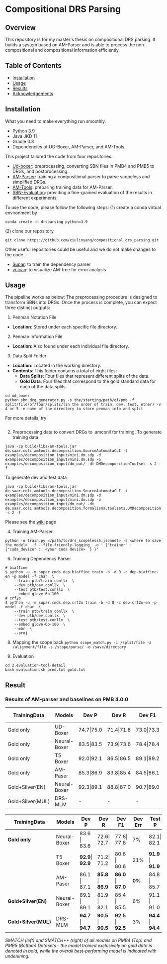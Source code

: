 # Compositional DRS Parsing

## Overview
This repository is for my master's thesis on compositional DRS parsing. It builds a system based on AM-Parser and is able to process the non-compositional and compositional information efficiently. 

## Table of Contents
- [Installation](#installation)
- [Usage](#usage)
- [Results](#results)
- [Acknowledgements](#acknowledgements)

## Installation
What you need to make everything run smoothly.
* Python 3.9
* Java JKD 11
* Gradle 0.8
* Dependencies of UD-Boxer, AM-Parser, and AM-Tools.


This project tailored the code from four repositories.

* [Ud-boxer](https://github.com/xiulinyang/ud-boxer/tree/colab): preprocessing, converting SBN files in PMB4 and PMB5 to DRGs, and postprocessing.
* [AM-Parser](https://github.com/xiulinyang/am-parser/tree/unsupervised2020): training a compositional parser to parse scopeless and simplified DRGs.
* [AM-Tools](https://github.com/xiulinyang/am-tools): preparing training data for AM-Parser.
* [SBN-Evaluation](https://github.com/xiulinyang/SBN-evaluation-tool): providing a fine-grained evaluation of the results in different experiments.

To use the code, please follow the following steps:
(1) create a conda virtual environment by 

```
conda create -n drsparsing python=3.9
```

(2) clone our repository
```
git clone https://github.com/xiulinyang/compositional_drs_parsing.git
```

Other useful repositories could be useful and we do not make changes to the code.
* [Supar](https://github.com/yzhangcs/parser): to train the dependency parser
* [vulcan](https://github.com/jgroschwitz/vulcan): to visualize AM-tree for error analysis

  
## Usage
The pipeline works as below:
The preprocessing procedure is designed to transform SBNs into DRGs. Once the process is complete, you can expect three distinct outputs:
1. Penman Notation File
- **Location**: Stored under each specific file directory.
2. Penman Information File
- **Location**: Also found under each individual file directory.
3. Data Split Folder
- **Location**: Located in the working directory.
- **Contents**: This folder contains a total of eight files:
  - **Data Splits**: Four files that represent different splits of the data.
  - **Gold Data**: Four files that correspond to the gold standard data for each of the data splits.

```
cd ud_boxer
python sbn_drg_generator.py -s the/starting/path/of/pmb -f split/file/of/four/splits/(in the order of train, dev, test, other) -v 4 or 5 -e name of the directory to store penman info and split
```

For more details, try 

```python sbn_drg_generator.py
```

2. Preprocessing data to convert DRGs to .amconll for training.
   To generate training data
```
java -cp build/libs/am-tools.jar de.saar.coli.amtools.decomposition.SourceAutomataCLI -t examples/decomposition_input/mini.dm.sdp -d examples/decomposition_input/mini.dm.sdp -o examples/decomposition_input/dm_out/ -dt DMDecompositionToolset -s 2 -f
```
To generate dev and test data

```
java -cp build/libs/am-tools.jar de.saar.coli.amtools.decomposition.SourceAutomataCLI -t examples/decomposition_input/mini.dm.sdp -d examples/decomposition_input/mini.dm.sdp -o examples/decomposition_input/dm_out/ -dt de.saar.coli.amtools.decomposition.formalisms.toolsets.DMDecompositionToolset -s 2 -f
```
   Please see the [wiki](https://github.com/coli-saar/am-parser/wiki/Learning-compositional-structures) page

4. Training AM-Parser
   
```
python -u train.py </path/to/drs_scopeless5.jsonnet> -s <where to save the model>  -f --file-friendly-logging  -o ' {"trainer" : {"cuda_device" :  <your cuda device>  } }'
````
6. Training Dependency Parser
```
# biaffine
$ python -u -m supar.cmds.dep.biaffine train -b -d 0 -c dep-biaffine-en -p model -f char  \
    --train ptb/train.conllx  \
    --dev ptb/dev.conllx  \
    --test ptb/test.conllx  \
    --embed glove-6b-100
# crf2o
$ python -u -m supar.cmds.dep.crf2o train -b -d 0 -c dep-crf2o-en -p model -f char  \
    --train ptb/train.conllx  \
    --dev ptb/dev.conllx  \
    --test ptb/test.conllx  \
    --embed glove-6b-100  \
    --mbr  \
    --proj
```
8. Mapping the scope back
   ```python scope_match.py -i /split/file -a /alignment/file -s /scope/parse/ -o /save/directory```

9. Evaluation
```
cd 2.evaluation-tool-detail
bash evaluation.sh pred.txt gold.txt
```

## Result

### Results of AM-parser and baselines on PMB 4.0.0

| **TrainingData** | **Models** | **Dev P** | **Dev R** | **Dev F1** | **Dev Err** | **Test P** | **Test R** | **Test F1** | **Test Err** | **Eval P** | **Eval R** | **Eval F1** | **Eval Err** |
|------------------|------------|----------|----------|-----------|------------|----------|----------|-----------|------------|----------|----------|-----------|------------|
| Gold only        | UD-Boxer   | 74.7\|75.0 | 71.4\|71.6 | 73.0\|73.3 | .2% | 75.4\|75.4 | 71.9\|71.9 | 73.6\|74.0 | **0%** | 74.2\|74.4 | 70.3\|70.4 | 72.2\|72.4 | .4% |
| Gold only        | Neural-Boxer | 83.5\|83.5 | 73.9\|73.6 | 78.4\|78.4 | 8% | 83.9\|84.0 | 75.2\|75.2 | 79.3\|79.3 | 6% | 80.4\|80.5 | 70.3\|70.8 | 75.3\|75.3 | 8% |
| Gold only        | T5 Boxer | 92.0\|92.1 | 86.5\|86.5 | 89.1\|89.2 | 4% | 92.6\|92.6 | 88.3\|88.3 | 90.4\|90.4 | 4% | 91.3\|91.3 | 86.0\|86.0 | 88.6\|88.6 | 4% |
| Gold only        | AM-Paser | 85.3\|86.9 | 83.8\|85.4 | 84.5\|86.1 | **0%** | 85.2\|86.3 | 85.0\|86.1 | 85.1\|86.2 | **0%** | 83.1\|84.4 | 82.7\|84.0 | 82.9\|84.2 | **0%** |
| Gold+Silver(EN)  | Neural-Boxer | 92.3\|89.1 | 88.8\|87.0 | 90.7\|89.0 | 3% | 92.6\|92.5 | 88.8\|88.8 | 90.6\|90.6 | 3% | 91.6\|91.6 | 86.9\|86.9 | 89.2\|89.2 | 4% |
| Gold+Silver(MUL) | DRS-MLM | - | - | - | - | - | - | 94.0 | 0.2% | - | - | - | - |


| TrainingData         | Models       | Dev P           | Dev R           | Dev F1          | Dev Err | Test P           | Test R           | Test F1          | Test Err | TestLong P        | TestLong R        | TestLong F1       | TestLong Err |
|----------------------|--------------|-----------------|-----------------|-----------------|---------|-----------------|-----------------|-----------------|----------|-----------------|-----------------|-----------------|---------------|
| **Gold only**        | Neural-Boxer | 83.6 \| 83.6    | 72.6\| 72.7    | 77.8\| 77.8    | 7%      | 82.1\| 82.1    | 70.6 \| 70.6    | 75.9 \| 76.0    | 9%       | -               | -               | -               | -             |
|                      | T5 Boxer     | **92.9**\| **92.9** | 71.2\| 71.2    | 80.6 \| 80.6    | 21%     | **91.9** \| **91.9** | 72.6 \| 72.6    | 81.1\| 81.1    | 18%      | **75.6**\| **76.5** | 2.5\| 2.5       | 4.8 \| 4.8       | 92%           |
|                      | AM-Paser     | 86.1 \| 87.1    | **85.8** \| **86.9** | **86.0** \| **87.0** | **0%**  | 84.8 \| 85.7    | **84.6** \| **85.5** | **84.7** \| **85.6** | **0%**    | 45.0 \| 50.9       | **38.7** \| **42.5** | **41.6** \| **46.3** | **3.4%**       |
| **Gold+Silver(EN)**  | Neural-Boxer | 89.1 \| 89.1    | 81.9 \| 82.1    | 85.4 \| 85.5    | 6%      | 91.1 \| 91.0    | 79.1 \| 79.3    | 84.7 \| 84.7    | 12%      | 60.0 \| 62.8       | 8.8 \| 9.3       | 15.4 \| 16.1     | 79%           |
| **Gold+Silver(MUL)** | DRS-MLM      | **94.7** \| **94.7** | **90.5** \| **90.5** | **92.5** \| **92.5** | 3%      | **94.4** \| **94.4** | **88.7** \| **88.7** | **91.5** \| **91.5** | 4%      | **82.0** \| **81.9** | 5.5 \| 5.7       | 10.2 \| 10.6     | 82%           |

*SMATCH (left) and SMATCH++ (right) of all models on PMB4 (Top) and PMB5 (Bottom) Datasets - the model trained exclusively on gold data is denoted in bold, while the overall best-performing model is indicated with underlining.*

